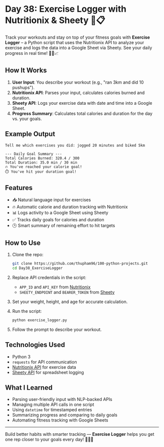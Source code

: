 # Day 38: Exercise Logger with Nutritionix & Sheety 💪📋

Track your workouts and stay on top of your fitness goals with **Exercise Logger** – a Python script that uses the Nutritionix API to analyze your exercise and logs the data into a Google Sheet via Sheety. See your daily progress in real time! 🏃‍♀️📈

## How It Works

1. **User Input**: You describe your workout (e.g., "ran 3km and did 10 pushups").
2. **Nutritionix API**: Parses your input, calculates calories burned and duration.
3. **Sheety API**: Logs your exercise data with date and time into a Google Sheet.
4. **Progress Summary**: Calculates total calories and duration for the day vs. your goals.

## Example Output

```text
Tell me which exercises you did: jogged 20 minutes and biked 5km

--- Daily Goal Summary ---
Total Calories Burned: 320.4 / 300
Total Duration: 35.0 min / 30 min
🔥 You've reached your calorie goal!
⏱️ You've hit your duration goal!
```

## Features

- 📥 Natural language input for exercises  
- 🔥 Automatic calorie and duration tracking with Nutritionix  
- 📊 Logs activity to a Google Sheet using Sheety  
- ✅ Tracks daily goals for calories and duration  
- 🕒 Smart summary of remaining effort to hit targets  

## How to Use

1. Clone the repo:
   ```bash
   git clone https://github.com/thupham96/100-python-projects.git
   cd Day38_ExerciseLogger
   ```

2. Replace API credentials in the script:
   - `APP_ID` and `API_KEY` from [Nutritionix](https://www.nutritionix.com/business/api)
   - `SHEETY_ENDPOINT` and `BEARER_TOKEN` from [Sheety](https://sheety.co)

3. Set your weight, height, and age for accurate calculation.

4. Run the script:
   ```bash
   python exercise_logger.py
   ```

5. Follow the prompt to describe your workout.

## Technologies Used

- Python 3
- `requests` for API communication
- [Nutritionix API](https://developer.nutritionix.com/) for exercise data
- [Sheety API](https://sheety.co/) for spreadsheet logging

## What I Learned

- Parsing user-friendly input with NLP-backed APIs
- Managing multiple API calls in one script
- Using `datetime` for timestamped entries
- Summarizing progress and comparing to daily goals
- Automating fitness tracking with Google Sheets

---

Build better habits with smarter tracking — **Exercise Logger** helps you get one rep closer to your goals every day! 🏋️‍♂️📆
